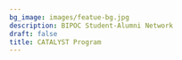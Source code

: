 ```yaml
---
bg_image: images/featue-bg.jpg
description: BIPOC Student-Alumni Network
draft: false
title: CATALYST Program
---
```

